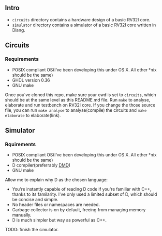 ## Intro

- `circuits` directory contains a hardware design of a basic RV32I core.
- `simulator` directory contains a simulator of a basic RV32I core written in Dlang.

## Circuits

### Requirements

- POSIX compliant OS(I've been developing this under OS X. All other *nix should be the same)
- GHDL version 0.36
- GNU make

Once you've cloned this repo, make sure your cwd is set to `circuits`, which should be at the same level as this README.md file. Run `make` to analyse, elaborate and run testbench on RV32I core. If you change the those source file, you can run `make analyse` to analyse(compile) the circuits and `make elaborate` to elaborate(link).

## Simulator

### Rquirements

- POSIX compliant OS(I've been developing this under OS X. All other *nix should be the same)
- D compiler(preferrably [DMD](http://dlang.org/download.html))
- GNU make

Allow me to explain why D as the chosen language:

- You're instantly capable of reading D code if you're familiar with C++, thanks to its familarity. I've only used a limited subset of D, which should be concise and simple.
- No header files or namespaces are needed.
- Garbage collector is on by default, freeing from managing memory manually.
- D is much simpler but way as powerful as C++.

TODO: finish the simulator.